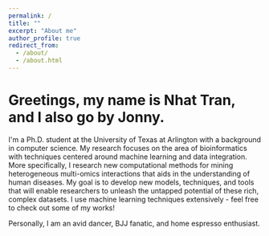 ```yaml
---
permalink: /
title: ""
excerpt: "About me"
author_profile: true
redirect_from: 
  - /about/
  - /about.html
---
```


# Greetings, my name is Nhat Tran, and I also go by Jonny.

I'm a Ph.D. student at the University of Texas at Arlington with a background in computer science. 
My research focuses on the area of bioinformatics with techniques centered around machine learning and data integration. 
More specifically, I research new computational methods for mining heterogeneous multi-omics interactions that aids in the understanding of human diseases. 
My goal is to develop new models, techniques, and tools that will enable researchers to unleash the untapped potential of these rich, complex datasets. 
I use machine learning techniques extensively - feel free to check out some of my works!

Personally, I am an avid dancer, BJJ fanatic, and home espresso enthusiast.